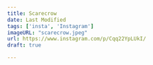```yaml
---
title: Scarecrow
date: Last Modified
tags: ['insta', 'Instagram']
imageURL: "scarecrow.jpeg"
url: https://www.instagram.com/p/Cqq22YpLUkI/
draft: true

---
```

